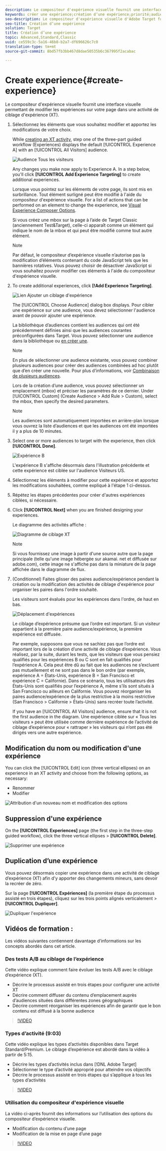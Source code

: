 ```yaml
---
description: Le compositeur d'expérience visuelle fournit une interface visuelle permettant de modifier les expériences sur votre page dans une activité de ciblage d'expérience (XT).
keywords: créer une expérience;création d’une expérience;priorité;audience;expérience;compositeur d’expérience visuelle
seo-description: Le compositeur d'expérience visuelle d'Adobe Target fournit une interface visuelle permettant de modifier les expériences sur votre page dans une activité de ciblage d'expérience (XT).
seo-title: Création d’une expérience
solution: Target
title: Création d’une expérience
topic: Advanced,Standard,Classic
uuid: ce559c3c-5a16-46b8-b2a7-df696626c7c0
translation-type: tm+mt
source-git-commit: 8bd57fb3bb467d8dae50535b6c367995f2acabac

---
```



# Create experience{#create-experience}

Le compositeur d'expérience visuelle fournit une interface visuelle permettant de modifier les expériences sur votre page dans une activité de ciblage d'expérience (XT).

1. Sélectionnez les éléments que vous souhaitez modifier et apportez les modifications de votre choix.

   While [creating an XT activity](/help/c-activities/t-experience-target/t-xt-create/xt-create.md), step one of the three-part guided workflow (Experiences) displays the default [!UICONTROL Experience A] with an [!UICONTROL All Visitors] audience.

   ![Audience Tous les visiteurs](/help/c-activities/t-experience-target/t-xt-create/assets/all-visitors.png)

   Any changes you make now apply to Experience A. In a step below, you'll click **[!UICONTROL Add Experience Targeting]** to create additional experiences.

   Lorsque vous pointez sur les éléments de votre page, ils sont mis en surbrillance. Tout élément surligné peut être modifié à l'aide du compositeur d'expérience visuelle. For a list of actions that can be performed on an element to change the experience, see [Visual Experience Composer Options](/help/c-experiences/c-visual-experience-composer/viztarget-options.md).

   Si vous créez une mbox sur la page à l’aide de Target Classic (anciennement Test&amp;Target), celle-ci apparaît comme un élément qui indique le nom de la mbox et qui peut être modifié comme tout autre élément.

   >[!NOTE]
   >
   >Par défaut, le compositeur d’expérience visuelle n’autorise pas la modification d’éléments contenant du code JavaScript tels que les bannières rotatives. Vous pouvez choisir de désactiver JavaScript si vous souhaitez pouvoir modifier ces éléments à l'aide du compositeur d'expérience visuelle.

1. To create additional experiences, click **[!Add Experience Targeting]**.

   ![Lien Ajouter un ciblage d'expérience](/help/c-activities/t-experience-target/t-xt-create/assets/add-experience-targeting.png)

   The [!UICONTROL Choose Audience] dialog box displays. Pour cibler une expérience sur une audience, vous devez sélectionner l'audience avant de pouvoir ajouter une expérience.

   La bibliothèque d’audiences contient les audiences qui ont été précédemment définies ainsi que les audiences courantes préconfigurées dans Target. Vous pouvez sélectionner une audience dans la bibliothèque ou [en créer une](../../../c-target/c-audiences/audiences.md#concept_65BE870D290E412D8BBF557EEA67C271).

   >[!NOTE]
   >
   >En plus de sélectionner une audience existante, vous pouvez combiner plusieurs audiences pour créer des audiences combinées ad hoc plutôt que d’en créer une nouvelle. Pour plus d’informations, voir [Combinaison de plusieurs audiences](../../../c-target/combining-multiple-audiences.md#concept_A7386F1EA4394BD2AB72399C225981E5).

   Lors de la création d’une audience, vous pouvez sélectionner un emplacement (mbox) et préciser les paramètres de ce dernier. Under [!UICONTROL Custom] (Create Audience &gt; Add Rule &gt; Custom), select the mbox, then specify the desired parameters.

   >[!NOTE]
   >
   >Les audiences sont automatiquement importées en arrière-plan lorsque vous ouvrez la liste d’audiences et que les audiences ont été importées il y a plus de 10 minutes.

1. Select one or more audiences to target with the experience, then click **[!UICONTROL Done]**.

   ![Expérience B](/help/c-activities/t-experience-target/t-xt-create/assets/experience-b.png)

   L'expérience B s'affiche désormais dans l'illustration précédente et cette expérience est ciblée sur l'audience Visiteurs US.

1. Sélectionnez les éléments à modifier pour cette expérience et apportez les modifications souhaitées, comme expliqué à l'étape 1 ci-dessus.

1. Répétez les étapes précédentes pour créer d'autres expériences ciblées, si nécessaire.

1. Click **[!UICONTROL Next]** when you are finished designing your experiences.

   Le diagramme des activités affiche :

   ![Diagramme de ciblage XT](/help/c-activities/t-experience-target/t-xt-create/assets/xt_diagram-new.png)

   >[!NOTE]
   >
   >Si vous fournissez une image à partir d'une source autre que la page principale (telle qu'une image hébergée sur akamai. net et diffusée sur adobe.com), cette image ne s'affiche pas dans la miniature de la page affichée dans le diagramme de flux.

1. (Conditionnel) Faites glisser des paires audience/expérience pendant la création ou la modification des activités de ciblage d'expérience pour organiser les paires dans l'ordre souhaité.

   Les visiteurs sont évalués pour les expériences dans l'ordre, de haut en bas.

   ![Déplacement d'expériences](/help/c-activities/t-experience-target/t-xt-create/assets/move_experiences-new.png)

   Le ciblage d’expérience présume que l’ordre est important. Si un visiteur appartient à la première paire audience/expérience, la première expérience est diffusée.

   Par exemple, supposons que vous ne sachiez pas que l’ordre est important lors de la création d’une activité de ciblage d’expérience. Vous réalisez, par la suite, durant les tests, que les visiteurs que vous pensiez qualifiés pour les expériences B ou C sont en fait qualifiés pour l’expérience A. Cela peut être dû au fait que les audiences ne s’excluent pas mutuellement et ne sont pas dans le bon ordre (par exemple, expérience A = États-Unis, expérience B = San Francisco et expérience C = Californie). Dans ce scénario, tous les utilisateurs des États-Unis sont qualifiés pour l’expérience A, même s’ils sont situés à San Francisco ou ailleurs en Californie. Vous pouvez réorganiser les paires audience/expérience de la plus restrictive à la moins restrictive (San Francisco &gt; Californie &gt; États-Unis) sans recréer toute l’activité.

   If you have an [!UICONTROL All Visitors] audience, ensure that it is not the first audience in the diagram. Une expérience ciblée sur « Tous les visiteurs » peut être utilisée comme dernière expérience de l’activité de ciblage d’expérience pour « rattraper » les visiteurs qui n’ont pas été dirigés vers une autre expérience.

## Modification du nom ou modification d'une expérience

You can click the [!UICONTROL Edit] icon (three vertical ellipses) on an experience in an XT activity and choose from the following options, as necessary:

* Renommer
* Modifier

![Attribution d'un nouveau nom et modification des options](/help/c-activities/t-experience-target/t-xt-create/assets/experience_edit-new.png)

## Suppression d'une expérience

On the **[!UICONTROL Experiences]** page (the first step in the three-step guided workflow), click the three vertical ellipses &gt; **[!UICONTROL Delete]**.

![Supprimer une expérience](/help/c-activities/t-experience-target/t-xt-create/assets/delete-experience.png)

## Duplication d’une expérience

Vous pouvez désormais copier une expérience dans une activité de ciblage d’expérience (XT) afin d’y apporter des changements mineurs, sans devoir la recréer de zéro.

Sur la page **[!UICONTROL Expériences]** (la première étape du processus assisté en trois étapes), cliquez sur les trois points alignés verticalement &gt; **[!UICONTROL Dupliquer]**.

![Dupliquer l'expérience](/help/c-activities/t-experience-target/t-xt-create/assets/duplicate_experience-new.png)

## Vidéos de formation :

Les vidéos suivantes contiennent davantage d’informations sur les concepts abordés dans cet article.

### Des tests A/B au ciblage de l’expérience

Cette vidéo explique comment faire évoluer les tests A/B avec le ciblage d’expérience (XT).

* Décrire le processus assisté en trois étapes pour configurer une activité XT
* Décrire comment diffuser du contenu d’emplacement auprès d’audiences situées dans différentes zones géographiques
* Décrire comment réorganiser les expériences afin de garantir que le bon contenu est diffusé à la bonne audience

>[!VIDEO](https://video.tv.adobe.com/v/22418/?captions=fre_fr)

### Types d’activité (9:03)

Cette vidéo explique les types d’activités disponibles dans Target Standard/Premium. Le ciblage d’expérience est abordé dans la vidéo à partir de 5:15.

* Décrire les types d’activités inclus dans [!DNL Adobe Target]
* Sélectionner le type d’activité approprié pour atteindre vos objectifs
* Décrire le processus assisté en trois étapes qui s’applique à tous les types d’activités

>[!VIDEO](https://video.tv.adobe.com/v/17386?captions=fre_fr)

### Utilisation du compositeur d'expérience visuelle

La vidéo ci-après fournit des informations sur l’utilisation des options du compositeur d’expérience visuelle.

* Modification du contenu d’une page
* Modification de la mise en page d’une page

>[!VIDEO](https://video.tv.adobe.com/v/17399?captions=fre_fr)